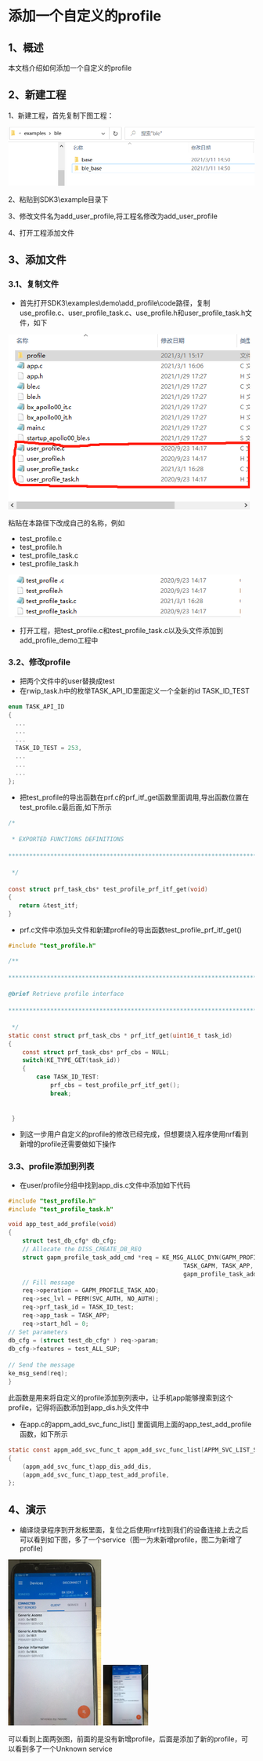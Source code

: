 # 添加一个自定义的profile

## 1、概述

本文档介绍如何添加一个自定义的profile

## 2、新建工程

1、新建工程，首先复制下图工程：

![](image1.png)

2、粘贴到SDK3\example目录下

3、修改文件名为add_user_profile,将工程名修改为add_user_profile

4、打开工程添加文件

## 3、添加文件

### 3.1、复制文件

- 首先打开SDK3\examples\demo\add_profile\code路径，复制use_profile.c、user_profile_task.c、use_profile.h和user_profile_task.h文件，如下

![](image2.png)

粘贴在本路径下改成自己的名称，例如

- test_profile.c
- test_profile.h
- test_profile_task.c
- test_profile_task.h

![](image3.png)

- 打开工程，把test_profile.c和test_profile_task.c以及头文件添加到add_profile_demo工程中

### 3.2、修改profile

- 把两个文件中的user替换成test
- 在rwip_task.h中的枚举TASK_API_ID里面定义一个全新的id TASK_ID_TEST

```c
enum TASK_API_ID
{
  ...
  ...
  ...
  TASK_ID_TEST = 253,
  ...
  ...
  ...
};
```

- 把test_profile的导出函数在prf.c的prf_itf_get函数里面调用,导出函数位置在test_profile.c最后面,如下所示

```c
/*

 * EXPORTED FUNCTIONS DEFINITIONS

****************************************************************************************

 */

const struct prf_task_cbs* test_profile_prf_itf_get(void)
{
   return &test_itf;
}
```

- prf.c文件中添加头文件和新建profile的导出函数test_profile_prf_itf_get()

```c
#include "test_profile.h"
```

```c
/**

****************************************************************************************

@brief Retrieve profile interface

****************************************************************************************

 */
static const struct prf_task_cbs * prf_itf_get(uint16_t task_id)
{
    const struct prf_task_cbs* prf_cbs = NULL;
    switch(KE_TYPE_GET(task_id))
    {
		case TASK_ID_TEST:
            prf_cbs = test_profile_prf_itf_get();
            break;
            
            
 }
```

- 到这一步用户自定义的profile的修改已经完成，但想要烧入程序使用nrf看到新增的profile还需要做如下操作

### 3.3、profile添加到列表

- 在user/profile分组中找到app_dis.c文件中添加如下代码

```c
#include "test_profile.h"
#include "test_profile_task.h"
```

```c
void app_test_add_profile(void)
{
    struct test_db_cfg* db_cfg;
    // Allocate the DISS_CREATE_DB_REQ
    struct gapm_profile_task_add_cmd *req = KE_MSG_ALLOC_DYN(GAPM_PROFILE_TASK_ADD_CMD,
                                                  TASK_GAPM, TASK_APP,
                                                  gapm_profile_task_add_cmd,sizeof(struct test_db_cfg));
    // Fill message
    req->operation = GAPM_PROFILE_TASK_ADD;
    req->sec_lvl = PERM(SVC_AUTH, NO_AUTH);
    req->prf_task_id = TASK_ID_test;
    req->app_task = TASK_APP;
    req->start_hdl = 0;
// Set parameters
db_cfg = (struct test_db_cfg* ) req->param;
db_cfg->features = test_ALL_SUP;

// Send the message
ke_msg_send(req);
}
```

此函数是用来将自定义的profile添加到列表中，让手机app能够搜索到这个profile，记得将函数添加到app_dis.h头文件中

- 在app.c的appm_add_svc_func_list[] 里面调用上面的app_test_add_profile函数，如下所示

```c
static const appm_add_svc_func_t appm_add_svc_func_list[APPM_SVC_LIST_STOP] =
{
    (appm_add_svc_func_t)app_dis_add_dis,
	(appm_add_svc_func_t)app_test_add_profile,
};
```

## 4、演示

- 编译烧录程序到开发板里面，复位之后使用nrf找到我们的设备连接上去之后可以看到如下图，多了一个service（图一为未新增profile，图二为新增了profile)

<img src="image4.jpg" style="zoom: 33%;" />

<img src="image5.jpg" style="zoom: 12%;" />

可以看到上面两张图，前面的是没有新增profile，后面是添加了新的profile，可以看到多了一个Unknown service